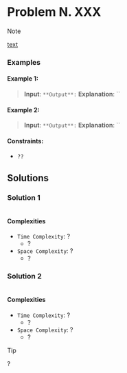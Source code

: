 # Problem N. XXX

> [!NOTE]
> [text](link)

### Examples

#### Example 1:

> **Input**: ``
> **Output**: ``
> **Explanation**: ``

#### Example 2:

> **Input**: ``
> **Output**: ``
> **Explanation**: ``

#### Constraints:

- `??`

## Solutions

### Solution 1

```java

```

#### Complexities

- `Time Complexity`: ?
    - ?
- `Space Complexity`: ?
    - ?

### Solution 2

```java

```

#### Complexities

- `Time Complexity`: ?
    - ?
- `Space Complexity`: ?
    - ?

> [!TIP]
> ?